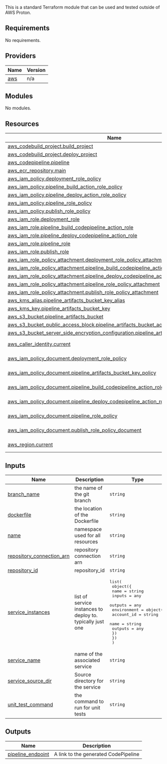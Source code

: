 This is a standard Terraform module that can be used and tested outside of AWS Proton.

<!-- BEGINNING OF PRE-COMMIT-TERRAFORM DOCS HOOK -->
## Requirements

No requirements.

## Providers

| Name | Version |
|------|---------|
| <a name="provider_aws"></a> [aws](#provider\_aws) | n/a |

## Modules

No modules.

## Resources

| Name | Type |
|------|------|
| [aws_codebuild_project.build_project](https://registry.terraform.io/providers/hashicorp/aws/latest/docs/resources/codebuild_project) | resource |
| [aws_codebuild_project.deploy_project](https://registry.terraform.io/providers/hashicorp/aws/latest/docs/resources/codebuild_project) | resource |
| [aws_codepipeline.pipeline](https://registry.terraform.io/providers/hashicorp/aws/latest/docs/resources/codepipeline) | resource |
| [aws_ecr_repository.main](https://registry.terraform.io/providers/hashicorp/aws/latest/docs/resources/ecr_repository) | resource |
| [aws_iam_policy.deployment_role_policy](https://registry.terraform.io/providers/hashicorp/aws/latest/docs/resources/iam_policy) | resource |
| [aws_iam_policy.pipeline_build_action_role_policy](https://registry.terraform.io/providers/hashicorp/aws/latest/docs/resources/iam_policy) | resource |
| [aws_iam_policy.pipeline_deploy_action_role_policy](https://registry.terraform.io/providers/hashicorp/aws/latest/docs/resources/iam_policy) | resource |
| [aws_iam_policy.pipeline_role_policy](https://registry.terraform.io/providers/hashicorp/aws/latest/docs/resources/iam_policy) | resource |
| [aws_iam_policy.publish_role_policy](https://registry.terraform.io/providers/hashicorp/aws/latest/docs/resources/iam_policy) | resource |
| [aws_iam_role.deployment_role](https://registry.terraform.io/providers/hashicorp/aws/latest/docs/resources/iam_role) | resource |
| [aws_iam_role.pipeline_build_codepipeline_action_role](https://registry.terraform.io/providers/hashicorp/aws/latest/docs/resources/iam_role) | resource |
| [aws_iam_role.pipeline_deploy_codepipeline_action_role](https://registry.terraform.io/providers/hashicorp/aws/latest/docs/resources/iam_role) | resource |
| [aws_iam_role.pipeline_role](https://registry.terraform.io/providers/hashicorp/aws/latest/docs/resources/iam_role) | resource |
| [aws_iam_role.publish_role](https://registry.terraform.io/providers/hashicorp/aws/latest/docs/resources/iam_role) | resource |
| [aws_iam_role_policy_attachment.deployment_role_policy_attachment](https://registry.terraform.io/providers/hashicorp/aws/latest/docs/resources/iam_role_policy_attachment) | resource |
| [aws_iam_role_policy_attachment.pipeline_build_codepipeline_action_role_attachment](https://registry.terraform.io/providers/hashicorp/aws/latest/docs/resources/iam_role_policy_attachment) | resource |
| [aws_iam_role_policy_attachment.pipeline_deploy_codepipeline_action_role_attachment](https://registry.terraform.io/providers/hashicorp/aws/latest/docs/resources/iam_role_policy_attachment) | resource |
| [aws_iam_role_policy_attachment.pipeline_role_policy_attachment](https://registry.terraform.io/providers/hashicorp/aws/latest/docs/resources/iam_role_policy_attachment) | resource |
| [aws_iam_role_policy_attachment.publish_role_policy_attachment](https://registry.terraform.io/providers/hashicorp/aws/latest/docs/resources/iam_role_policy_attachment) | resource |
| [aws_kms_alias.pipeline_artifacts_bucket_key_alias](https://registry.terraform.io/providers/hashicorp/aws/latest/docs/resources/kms_alias) | resource |
| [aws_kms_key.pipeline_artifacts_bucket_key](https://registry.terraform.io/providers/hashicorp/aws/latest/docs/resources/kms_key) | resource |
| [aws_s3_bucket.pipeline_artifacts_bucket](https://registry.terraform.io/providers/hashicorp/aws/latest/docs/resources/s3_bucket) | resource |
| [aws_s3_bucket_public_access_block.pipeline_artifacts_bucket_access_block](https://registry.terraform.io/providers/hashicorp/aws/latest/docs/resources/s3_bucket_public_access_block) | resource |
| [aws_s3_bucket_server_side_encryption_configuration.pipeline_artifacts_bucket_encryption](https://registry.terraform.io/providers/hashicorp/aws/latest/docs/resources/s3_bucket_server_side_encryption_configuration) | resource |
| [aws_caller_identity.current](https://registry.terraform.io/providers/hashicorp/aws/latest/docs/data-sources/caller_identity) | data source |
| [aws_iam_policy_document.deployment_role_policy](https://registry.terraform.io/providers/hashicorp/aws/latest/docs/data-sources/iam_policy_document) | data source |
| [aws_iam_policy_document.pipeline_artifacts_bucket_key_policy](https://registry.terraform.io/providers/hashicorp/aws/latest/docs/data-sources/iam_policy_document) | data source |
| [aws_iam_policy_document.pipeline_build_codepipeline_action_role_policy](https://registry.terraform.io/providers/hashicorp/aws/latest/docs/data-sources/iam_policy_document) | data source |
| [aws_iam_policy_document.pipeline_deploy_codepipeline_action_role_policy](https://registry.terraform.io/providers/hashicorp/aws/latest/docs/data-sources/iam_policy_document) | data source |
| [aws_iam_policy_document.pipeline_role_policy](https://registry.terraform.io/providers/hashicorp/aws/latest/docs/data-sources/iam_policy_document) | data source |
| [aws_iam_policy_document.publish_role_policy_document](https://registry.terraform.io/providers/hashicorp/aws/latest/docs/data-sources/iam_policy_document) | data source |
| [aws_region.current](https://registry.terraform.io/providers/hashicorp/aws/latest/docs/data-sources/region) | data source |

## Inputs

| Name | Description | Type | Default | Required |
|------|-------------|------|---------|:--------:|
| <a name="input_branch_name"></a> [branch\_name](#input\_branch\_name) | the name of the git branch | `string` | n/a | yes |
| <a name="input_dockerfile"></a> [dockerfile](#input\_dockerfile) | the location of the Dockerfile | `string` | n/a | yes |
| <a name="input_name"></a> [name](#input\_name) | namespace used for all resources | `string` | n/a | yes |
| <a name="input_repository_connection_arn"></a> [repository\_connection\_arn](#input\_repository\_connection\_arn) | repository connection arn | `string` | n/a | yes |
| <a name="input_repository_id"></a> [repository\_id](#input\_repository\_id) | repository\_id | `string` | n/a | yes |
| <a name="input_service_instances"></a> [service\_instances](#input\_service\_instances) | list of service instances to deploy to. typically just one | <pre>list(<br>    object({<br>      name    = string<br>      inputs  = any<br>      outputs = any<br>      environment = object({<br>        account_id = string<br>        name       = string<br>        outputs    = any<br>      })<br>    })<br>  )</pre> | n/a | yes |
| <a name="input_service_name"></a> [service\_name](#input\_service\_name) | name of the associated service | `string` | n/a | yes |
| <a name="input_service_source_dir"></a> [service\_source\_dir](#input\_service\_source\_dir) | Source directory for the service | `string` | n/a | yes |
| <a name="input_unit_test_command"></a> [unit\_test\_command](#input\_unit\_test\_command) | the command to run for unit tests | `string` | n/a | yes |

## Outputs

| Name | Description |
|------|-------------|
| <a name="output_pipeline_endpoint"></a> [pipeline\_endpoint](#output\_pipeline\_endpoint) | A link to the generated CodePipeline |
<!-- END OF PRE-COMMIT-TERRAFORM DOCS HOOK -->
